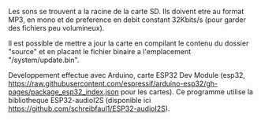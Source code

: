 Les sons se trouvent a la racine de la carte SD.
Ils doivent etre au format MP3, en mono et de preference en debit constant 32Kbits/s (pour garder des fichiers peu volumineux).

Il est possible de mettre a jour la carte en compilant le contenu du dossier "source" et en placant le fichier binaire a l'emplacement "/system/update.bin".

Developpement effectue avec Arduino, carte ESP32 Dev Module (esp32, https://raw.githubusercontent.com/espressif/arduino-esp32/gh-pages/package_esp32_index.json pour les cartes).
Ce programme utilise la bibliotheque ESP32-audioI2S (disponible ici https://github.com/schreibfaul1/ESP32-audioI2S).